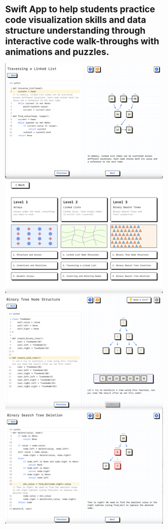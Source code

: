 # Swift App to help students practice code visualization skills and data structure understanding through interactive code walk-throughs with animations and puzzles.

  <img src="Screen.png">
  <img src="Screen1.png">
  <img src="Screen2.png">
  <img src="Screen3.png">
  

